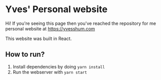 # Yves' Personal website

Hi! If you're seeing this page then you've reached the repository for me personal website at https://yvesshum.com

This website was built in React.

## How to run? 

1. Install dependencies by doing `yarn install`
2. Run the webserver with `yarn start`
